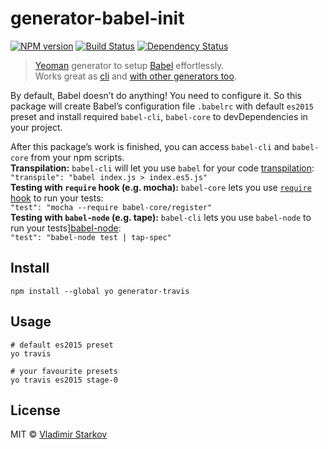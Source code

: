 # generator-babel-init

[![NPM version][npm-image]][npm-url]
[![Build Status][travis-image]][travis-url]
[![Dependency Status][depstat-image]][depstat-url]

> [Yeoman][yo] generator to setup [Babel][babel] effortlessly.  
> Works great as [cli](#usage) and [with other generators too](#composability).

By default, Babel doesn’t do anything! You need to configure it. So this package will create Babel’s configuration file `.babelrc` with default `es2015` preset and install required `babel-cli`, `babel-core` to devDependencies in your project.

After this package’s work is finished, you can access `babel-cli` and `babel-core` from your npm scripts.  
**Transpilation:** `babel-cli` will let you use `babel` for your code [transpilation][babel-cli]:  
`"transpile": "babel index.js > index.es5.js"`  
**Testing with `require` hook (e.g. mocha):** `babel-core` lets you use [`require` hook][babel-require] to run your tests:  
`"test": "mocha --require babel-core/register"`  
**Testing with `babel-node` (e.g. tape):**  `babel-cli` lets you use `babel-node` to run your tests][babel-node]:  
`"test": "babel-node test | tap-spec"`

[yo]: http://yeoman.io/
[babel]: https://babeljs.io/
[babel-cli]: https://babeljs.io/docs/usage/cli/#babel
[babel-require]: https://babeljs.io/docs/setup/#babel_register
[babel-node]: https://babeljs.io/docs/usage/cli/#babel-node

## Install

    npm install --global yo generator-travis

## Usage

    # default es2015 preset
    yo travis

    # your favourite presets
    yo travis es2015 stage-0

## License

MIT © [Vladimir Starkov](https://iamstarkov.com)

[npm-url]: https://npmjs.org/package/generator-babel-init
[npm-image]: https://img.shields.io/npm/v/generator-babel-init.svg?style=flat

[travis-url]: https://travis-ci.org/iamstarkov/generator-babel-init
[travis-image]: https://img.shields.io/travis/iamstarkov/generator-babel-init.svg?style=flat

[depstat-url]: https://david-dm.org/iamstarkov/generator-babel-init
[depstat-image]: https://david-dm.org/iamstarkov/generator-babel-init.svg?style=flat

